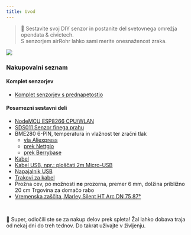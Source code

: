 ```yaml
---
title: Uvod
---
```

> 🚧 Sestavite svoj DIY senzor in postanite del svetovnega omrežja opendata & civictech. <br> S senzorjem airRohr lahko sami merite onesnaženost zraka.


<img src="../docs/airrohr/particulate-matter-air-quality-sensor-kit.jpeg" loading="lazy"/>

### Nakupovalni seznam
#### Komplet senzorjev
* [Komplet senzorjev s prednapetostjo](https://nettigo.eu/products/luftdaten-org-pl-kit-sds011-bme280)

#### Posamezni sestavni deli
* [NodeMCU ESP8266 CPU/WLAN](https://www.aliexpress.com/wholesale?groupsort=1&SortType=price_asc&SearchText=nodemcu+v3+esp8266+ch340)
* [SDS011 Senzor finega prahu](http://www.aliexpress.com/wholesale?groupsort=1&SortType=price_asc&SearchText=sds011)
* BME280 6-PIN, temperatura in vlažnost ter zračni tlak
  - [via Aliexpress](https://www.aliexpress.com/wholesale?catId=0&initiative_id=SB_20200308040440&SearchText=bme280+-5V+%2B3.3V)
  - [prek Nettgio](https://nettigo.eu/products/module-pressure-humidity-and-temperature-sensor-bosch-bme280)
  - [prek Berrybase](https://www.berrybase.de/sensoren-module/feuchtigkeit/gy-bme280-breakout-board-3in1-sensor-f-252-r-temperatur-luftfeuchtigkeit-und-luftdruck?c=92)
* [Kabel](http://www.aliexpress.com/wholesale?groupsort=1&SortType=price_asc&SearchText=Dupont+kabel+20cm+ženska-ženska)
* [Kabel USB, npr.: ploščati 2m Micro-USB](https://www.aliexpress.com/wholesale?catId=0&initiative_id=SB_20200308040708&SearchText=micro+usb+ploščati+kabel+2m)
* [Napajalnik USB](https://www.aliexpress.com/wholesale?catId=0&initiative_id=SB_20200308040834&SearchText=single+micro+usb+eu+power+supply)
* [Trakovi za kabel](https://www.aliexpress.com/wholesale?catId=0&initiative_id=SB_20200308040852&SearchText=cable+trakovi)
* Prožna cev, po možnosti **ne** prozorna, premer 6 mm, dolžina približno 20 cm Trgovina za domačo rabo
* [Vremenska zaščita, Marley Silent HT Arc DN 75 87°](https://www.bauhaus.info/rohrsysteme/marley-ht-bogen-/p/13625028)


<br>

🙌 Super, odločili ste se za nakup delov prek spleta!
Žal lahko dobava traja od nekaj dni do treh tednov.
Do takrat uživajte v življenju️.

